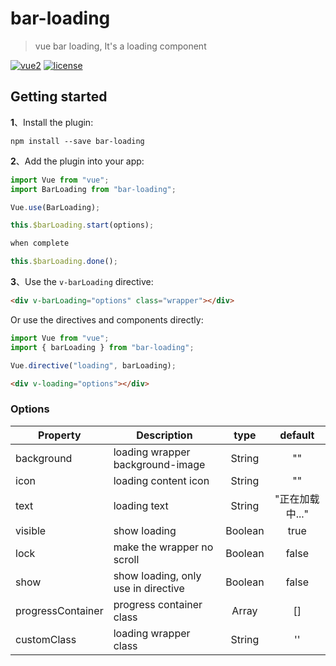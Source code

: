 # bar-loading

> vue bar loading, It's a loading component

[![vue2](https://img.shields.io/badge/vue-2.x-brightgreen.svg)](https://vuejs.org/)
[![license](https://img.shields.io/github/license/mashape/apistatus.svg)](https://github.com/PanJiaChen/vue-countTo)

## Getting started

**1**、Install the plugin:

```
npm install --save bar-loading
```

**2**、Add the plugin into your app:

```js
import Vue from "vue";
import BarLoading from "bar-loading";

Vue.use(BarLoading);
```

```js
this.$barLoading.start(options);

when complete

this.$barLoading.done();
```

**3**、Use the `v-barLoading` directive:

```html
<div v-barLoading="options" class="wrapper"></div>
```

Or use the directives and components directly:

```javascript
import Vue from "vue";
import { barLoading } from "bar-loading";

Vue.directive("loading", barLoading);
```

```html
<div v-loading="options"></div>
```

### Options

| Property          | Description                         |  type   |     default     |
| ----------------- | ----------------------------------- | :-----: | :-------------: |
| background        | loading wrapper background-image    | String  |       ""        |
| icon              | loading content icon                | String  |       ""        |
| text              | loading text                        | String  | "正在加载中..." |
| visible           | show loading                        | Boolean |      true       |
| lock              | make the wrapper no scroll          | Boolean |      false      |
| show              | show loading, only use in directive | Boolean |      false      |
| progressContainer | progress container class            |  Array  |       []        |
| customClass       | loading wrapper class               | String  |       ''        |
